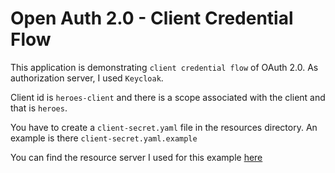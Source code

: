 # Open Auth 2.0 - Client Credential Flow

This application is demonstrating `client credential flow` of OAuth 2.0. As authorization server, I used `Keycloak`.

Client id is `heroes-client` and there is a scope associated with the client and that is `heroes`.

You have to create a `client-secret.yaml` file in the resources directory. An example is there `client-secret.yaml.example`

You can find the resource server I used for this example [here](https://github.com/nononsensecode/spring-boot-oauth-resource-server)